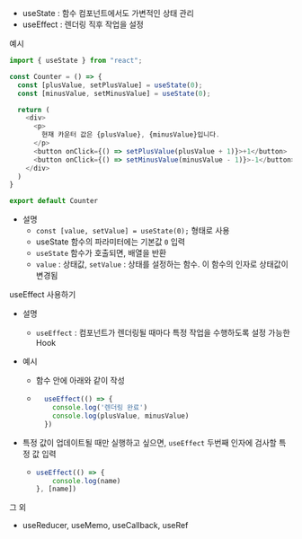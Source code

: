 - useState : 함수 컴포넌트에서도 가변적인 상태 관리
- useEffect : 렌더링 직후 작업을 설정



예시

```js
import { useState } from "react";

const Counter = () => {
  const [plusValue, setPlusValue] = useState(0);
  const [minusValue, setMinusValue] = useState(0);

  return (
    <div>
      <p>
        현재 카운터 값은 {plusValue}, {minusValue}입니다.
      </p>
      <button onClick={() => setPlusValue(plusValue + 1)}>+1</button>
      <button onClick={() => setMinusValue(minusValue - 1)}>-1</button>
    </div>
  )
}

export default Counter
```



- 설명
  - `const [value, setValue] = useState(0);` 형태로 사용
  - useState 함수의 파라미터에는 기본값 `0` 입력
  - `useState` 함수가 호출되면, 배열을 반환
  - `value` : 상태값, `setValue` : 상태를 설정하는 함수. 이 함수의 인자로 상태값이 변경됨



useEffect 사용하기

- 설명

  - `useEffect` : 컴포넌트가 렌더링될 때마다 특정 작업을 수행하도록 설정 가능한 Hook

- 예시

  - 함수 안에 아래와 같이 작성

  - ```js
      useEffect(() => {
        console.log('렌더링 완료')
        console.log(plusValue, minusValue)    
      })
    ```

- 특정 값이 업데이트될 때만 실행하고 싶으면, `useEffect` 두번째 인자에 검사할 특정 값 입력

  - ```js
    useEffect(() => {
        console.log(name)
    }, [name])
    ```



그 외

- useReducer, useMemo, useCallback, useRef

